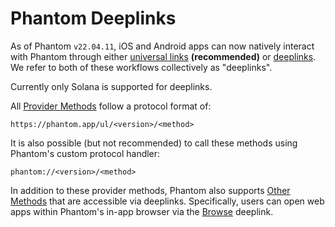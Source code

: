 # Phantom Deeplinks

As of Phantom `v22.04.11`, iOS and Android apps can now natively interact with Phantom through either [universal links](https://developer.apple.com/ios/universal-links/) **(recommended)** or [deeplinks](https://en.wikipedia.org/wiki/Mobile\_deep\_linking). We refer to both of these workflows collectively as "deeplinks".

Currently only Solana is supported for deeplinks.

All [Provider Methods](provider-methods/) follow a protocol format of:

```
https://phantom.app/ul/<version>/<method>
```

It is also possible (but not recommended) to call these methods using Phantom's custom protocol handler:

```
phantom://<version>/<method>
```

In addition to these provider methods, Phantom also supports [Other Methods](other-methods/) that are accessible via deeplinks. Specifically, users can open web apps within Phantom's in-app browser via the [Browse](other-methods/browse.md) deeplink.
